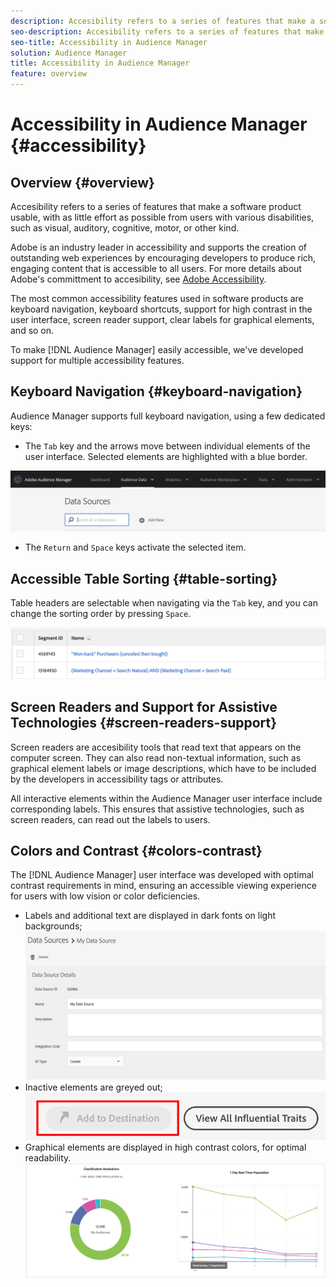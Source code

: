 ```yaml
---
description: Accesibility refers to a series of features that make a software product usable, with as little effort as possible from users with various disabilities, such as visual, auditory, cognitive, motor, or other kind.
seo-description: Accesibility refers to a series of features that make a software product usable, with as little effort as possible from users with various disabilities, such as visual, auditory, cognitive, motor, or other kind.
seo-title: Accessibility in Audience Manager
solution: Audience Manager
title: Accessibility in Audience Manager
feature: overview
---
```


# Accessibility in Audience Manager {#accessibility}

## Overview {#overview}

Accesibility refers to a series of features that make a software product usable, with as little effort as possible from users with various disabilities, such as visual, auditory, cognitive, motor, or other kind.

Adobe is an industry leader in accessibility and supports the creation of outstanding web experiences by encouraging developers to produce rich, engaging content that is accessible to all users. For more details about Adobe's committment to accesibility, see [Adobe Accessibility](https://www.adobe.com/accessibility.html).

The most common accessibility features used in software products are keyboard navigation, keyboard shortcuts, support for high contrast in the user interface, screen reader support, clear labels for graphical elements, and so on.

To make [!DNL Audience Manager] easily accessible, we've developed support for multiple accessibility features.

## Keyboard Navigation {#keyboard-navigation}

Audience Manager supports full keyboard navigation, using a few dedicated keys:

* The `Tab` key and the arrows move between individual elements of the user interface. Selected elements are highlighted with a blue border.

![accesibility-highlight](assets/accesibility-highlight.png)

* The `Return` and `Space` keys activate the selected item.

## Accessible Table Sorting {#table-sorting}

Table headers are selectable when navigating via the `Tab` key, and you can change the sorting order by pressing `Space`.

![accessibility-table-headers](assets/accessibility-table-headers.png)

## Screen Readers and Support for Assistive Technologies {#screen-readers-support}

Screen readers are accesibility tools that read text that appears on the computer screen. They can also read non-textual information, such as graphical element labels or image descriptions, which have to be included by the developers in accessibility tags or attributes.

All interactive elements within the Audience Manager user interface include corresponding labels. This ensures that assistive technologies, such as screen readers, can read out the labels to users.

## Colors and Contrast {#colors-contrast}

The [!DNL Audience Manager] user interface was developed with optimal contrast requirements in mind, ensuring an accessible viewing experience for users with low vision or color deficiencies.

* Labels and additional text are displayed in dark fonts on light backgrounds; 
  ![accessibility-contrast](assets/accessibility-contrast.png)
* Inactive elements are greyed out;
  ![accessibility-greyed-out](assets/accessibility-greyed-out.png)
* Graphical elements are displayed in high contrast colors, for optimal readability.
  ![accessibility-contrast-colors](assets/accessibility-contrast-colors.png)

